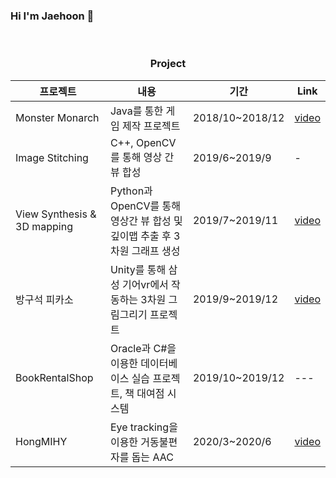 ### Hi I'm Jaehoon 👋

  <!--
  <h3 align="center"><b>🛠 Tech Stack 🛠</b></h3>
  </br> 
  -->
  <!--
  <p align="center">
  <img src="https://img.shields.io/badge/Python3-E34F26?style=flat-square&logo=Python&logoColor=white"/></a> &nbsp -->
  <!--
  <img src="https://img.shields.io/badge/C-f0aa30?style=flat-square&logo=C&logoColor=white"/></a> &nbsp-->
  <!--
  <img src="https://img.shields.io/badge/C++-f2e01d?style=flat-square&logo=C%2B%2B&logoColor=white"/></a> &nbsp-->
  <!--
  <img src="https://img.shields.io/badge/C%23-50f030?style=flat-square&logo=Csharp&logoColor=white"/></a> &nbsp -->
  <!-- <img src="https://img.shields.io/badge/Android-3DDC84?style=flat-square&logo=Android&logoColor=white"/></a> &nbsp -->
  <!--
  <img src="https://img.shields.io/badge/Java-418bf2?style=flat-square&logo=Java&logoColor=white"/></a> &nbsp -->
  <!--
  <img src="https://img.shields.io/badge/Javascript-0b11d6?style=flat-square&logo=Javascript&logoColor=white"/></a> &nbsp -->
  <!--
  <img src="https://img.shields.io/badge/node.js-aa0bd6?style=flat-square&logo=node.js&logoColor=white"/></a> &nbsp -->
  <!--
  </br>
  <img src="https://img.shields.io/badge/oracle-E34F26?style=flat-square&logo=oracle&logoColor=white"/></a> &nbsp -->
  <!--
  <img src="https://img.shields.io/badge/mysql-50f030?style=flat-square&logo=mysql&logoColor=white"/></a> &nbsp -->
  <!--
  <img src="https://img.shields.io/badge/unity-aa0bd6?style=flat-square&logo=unity&logoColor=white"/></a> &nbsp -->
  <!--
  </br>
  <img src="https://img.shields.io/badge/react-%2320232a.svg?style=flat-square&logo=react&logoColor=%2361DAFB"/></a> &nbsp -->
  <!--
  <img src="https://img.shields.io/badge/TensorFlow-%23FF6F00.svg?style=flat-square&logo=TensorFlow&logoColor=white"/></a> &nbsp
  </p>
  
-->
</br>

  
<h3 align="center"><b> Project </b></h3>


|프로젝트|내용|기간|Link|
|---|---|---|---|
|Monster Monarch|Java를 통한 게임 제작 프로젝트|2018/10~2018/12|[video](https://youtu.be/4Q6YT1nars0)|
|Image Stitching|C++, OpenCV를 통해 영상 간 뷰 합성|2019/6~2019/9|-|
|View Synthesis & 3D mapping|Python과 OpenCV를 통해 영상간 뷰 합성 및 깊이맵 추출 후 3차원 그래프 생성|2019/7~2019/11|[video](https://youtu.be/almMC94Mtq8)|
|방구석 피카소|Unity를 통해 삼성 기어vr에서 작동하는 3차원 그림그리기 프로젝트 |2019/9~2019/12|[video](https://youtu.be/t_DY_9SM4so)|
|BookRentalShop|Oracle과 C#을 이용한 데이터베이스 실습 프로젝트, 책 대여점 시스템|2019/10~2019/12|---|
|HongMIHY|Eye tracking을 이용한 거동불편자를 돕는 AAC|2020/3~2020/6|[video](https://youtu.be/Jt6LAu00wu8)|


<!--
**ChoiJaehoonDev/ChoiJaeHoonDev** is a ✨ _special_ ✨ repository because its `README.md` (this file) appears on your GitHub profile.

Here are some ideas to get you started:
 
- 🔭 I’m currently working on ...
- 🌱 I’m currently learning ...
- 👯 I’m looking to collaborate on ...
- 🤔 I’m looking for help with ...
- 💬 Ask me about ...
- 📫 How to reach me: ...
- 😄 Pronouns: ...
- ⚡ Fun fact: ...
-->
